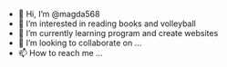 - 👋 Hi, I’m @magda568
- 👀 I’m interested in reading books and volleyball
- 🌱 I’m currently learning program and create websites
- 💞️ I’m looking to collaborate on ...
- 📫 How to reach me ...

<!---
magda568/magda568 is a ✨ special ✨ repository because its `README.md` (this file) appears on your GitHub profile.
You can click the Preview link to take a look at your changes.
--->
